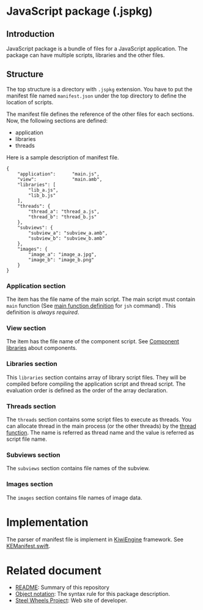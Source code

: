 # JavaScript package (.jspkg)

## Introduction
JavaScript package is a bundle of files for a JavaScript application.
The package can have multiple scripts, libraries and the other files.

## Structure
The top structure is a directory with `.jspkg` extension. You have to put the manifest file named `manifest.json` under the top directory to define the location of scripts.

The manifest file defines the reference of the other files for each sections. Now, the following sections are defined:
* application
* libraries
* threads

Here is a sample description of manifest file.
````
{
	"application": 		"main.js",
	"view":				"main.amb",
	"libraries": [
		"lib_a.js",
		"lib_b.js"
	],
	"threads": {
		"thread_a":	"thread_a.js",
		"thread_b":	"thread_b.js"
	},
	"subviews": {
		"subview_a": "subview_a.amb",
		"subview_b": "subview_b.amb"
	},
	"images": {
		"image_a": "image_a.jpg",
		"image_b": "image_b.png"
	}
}
````

### Application section
The item has the file name of the main script.
The main script must contain `main` function
(See [main function definition](https://github.com/steelwheels/JSTools/blob/master/Document/jsh-man.md) for `jsh` command) .
This definition is _always required_.

### View section
The item has the file name of the component script.
See [Component libraries](https://github.com/steelwheels/KiwiCompnents/blob/master/Document/Library.md) about components.

### Libraries section
This `libraries` section contains array of library script files.
They will be compiled before compiling the application script and thread script.
The evaluation order is defined as the order of the array declaration.

### Threads section
The `threads` section contains some script files to execute as threads.
You can allocate thread in the main process (or the other threads) by the [thread function](https://github.com/steelwheels/KiwiScript/blob/master/KiwiLibrary/Document/Function/Thread.md). The name is referred as thread name and the value is referred as script file name.

### Subviews section
The `subviews` section contains file names of the subview.

### Images section
The `images` section contains file names of image data.

# Implementation
The parser of manifest file is implement in [KiwiEngine](https://github.com/steelwheels/KiwiScript/tree/master/KiwiEngine) framework. See [KEManifest.swift](https://github.com/steelwheels/KiwiScript/blob/master/KiwiEngine/Source/KEManifest.swift).

# Related document
* [README](https://github.com/steelwheels/JSTools/blob/master/README.md): Summary of this repository
* [Object notation](https://github.com/steelwheels/KiwiScript/blob/master/KiwiLibrary/Document/Data/object-notation.md): The syntax rule for this package description.
* [Steel Wheels Project](http://steelwheels.github.io): Web site of developer.
